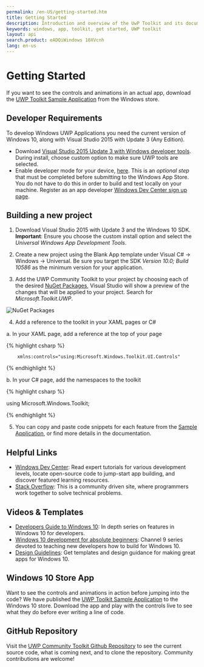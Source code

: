```yaml
---
permalink: /en-US/getting-started.htm
title: Getting Started
description: Introduction and overview of the UwP Toolkit and its documentation
keywords: windows, app, toolkit, get started, UWP toolkit
layout: api
search.product: eADQiWindows 10XVcnh
lang: en-us
---
```


# Getting Started

If you want to see the controls and animations in an actual app, download the [UWP Toolkit Sample Application](https://www.microsoft.com/store/apps/9nblggh4tlcq) from the Windows store.  

## Developer Requirements

To develop Windows UWP Applications you need the current version of Windows 10, along with Visual Studio 2015 with Update 3 (Any Edition).

* Download [Visual Studio 2015 Update 3 with Windows developer tools](https://developer.microsoft.com/en-us/windows/downloads). During install, choose custom option to make sure UWP tools are selected. 
* Enable developer mode for your device, [here](https://msdn.microsoft.com/windows/uwp/get-started/enable-your-device-for-development). This is an _optional step_ that must be completed before submitting to the Windows App Store.  You do not have to do this in order to build and test locally on your machine. Register as an app developer [Windows Dev Center sign up page](https://msdn.microsoft.com/windows/uwp/get-started/sign-up). 


## Building a new project 

1)	Download Visual Studio 2015 with Update 3 and the Windows 10 SDK.  **Important**: Ensure you choose the custom install option and select the *Universal Windows App Development Tools*.  

2)	Create a new project using the Blank App template under Visual C# -> Windows -> Universal.  Be sure you target the SDK *Version 10.0; Build 10586* as the minimum version for your application.   

3)	Add the UWP Community Toolkit to your project by choosing each of the desired [NuGet Packages]({{site.baseurl}}/{{page.lang}}/nugetpackages.htm), Visual Studio will show a preview of the changes that will be applied to your project. Search for *Microsoft.Toolkit.UWP*.

![NuGet Packages]({{site.baseurl}}/resources/images/ManageNugetPackages.png "Manage NuGet Packages Image")

4)	Add a reference to the toolkit in your XAML pages or C#

a.	In your XAML page, add a reference at the top of your page

{% highlight csharp %}

       	xmlns:controls="using:Microsoft.Windows.Toolkit.UI.Controls"

{% endhighlight %}

b.	In your C# page, add the namespaces to the toolkit

{% highlight csharp %}

using Microsoft.Windows.Toolkit;

{% endhighlight %}

5)	You can copy and paste code snippets for each feature from the [Sample Application](https://www.microsoft.com/store/apps/9nblggh4tlcq), or find more details in the documentation. 


## Helpful Links 

* [Windows Dev Center](https://developer.microsoft.com/en-us/windows/getstarted): Read expert tutorials for various development levels, locate open-source code to jump-start app building, and discover featured learning resources.
* [Stack Overflow](http://stackoverflow.com/): This is a community driven site, where programmers work together to solve technical problems.
 
## Videos & Templates 

* [Developers Guide to Windows 10](https://channel9.msdn.com/Events/Windows/Developers-Guide-to-Windows-10-RTM): In depth series on features in Windows 10 for developers.
* [Windows 10 development for absolute beginners](https://channel9.msdn.com/Series/Windows-10-development-for-absolute-beginners): Channel 9 series devoted to teaching new developers how to build for Windows 10.
* [Design Guidelines](https://developer.microsoft.com/en-us/windows/design): Get templates and design guidance for making great apps for Windows 10.

## Windows 10 Store App

Want to see the controls and animations in action before jumping into the code?  We have published the [UWP Toolkit Sample Application](https://www.microsoft.com/store/apps/9nblggh4tlcq) to the Windows 10 store.  Download the app and play with the controls live to see what they do before ever writing a line of code.

## GitHub Repository

Visit the [UWP Community Toolkit Github Repository](https://github.com/Microsoft/UWPCommunityToolkit) to see the current source code, what is coming next, and to clone the repository.  Community contributions are welcome!

